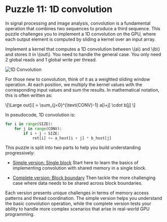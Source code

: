 # Puzzle 11: 1D convolution

In signal processing and image analysis, convolution is a fundamental operation that combines two sequences to produce a third sequence. This puzzle challenges you to implement a 1D convolution on the GPU, where each output element is computed by sliding a kernel over an input array.

Implement a kernel that computes a 1D convolution between \\(a\\) and \\(b\\) and stores it in \\(out\\).
You need to handle the general case. You only need 2 global reads and 1 global write per thread.

![1D Convolution](./media/videos/720p30/puzzle_11_viz.gif)

For those new to convolution, think of it as a weighted sliding window operation. At each position, we multiply the kernel values with the corresponding input values and sum the results. In mathematical notation, this is often written as:

\\[\Large out[i] = \sum_{j=0}^{\text{CONV}-1} a[i+j] \cdot b[j] \\]

In pseudocode, 1D convolution is:
```python
for i in range(SIZE):
    for j in range(CONV):
        if i + j < SIZE:
            ret[i] += a_host[i + j] * b_host[j]
```

This puzzle is split into two parts to help you build understanding progressively:

- [Simple version: Single block](./simple.md)
  Start here to learn the basics of implementing convolution with shared memory in a single block.

- [Complete version: Block boundary](./complete.md)
  Then tackle the more challenging case where data needs to be shared across block boundaries.

Each version presents unique challenges in terms of memory access patterns and thread coordination. The simple version helps you understand the basic convolution operation, while the complete version tests your ability to handle more complex scenarios that arise in real-world GPU programming.
